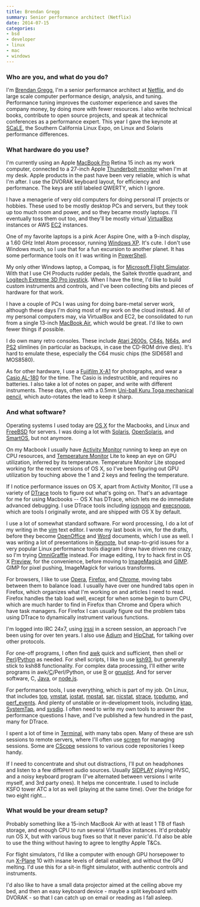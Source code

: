 ```yaml
---
title: Brendan Gregg
summary: Senior performance architect (Netflix)
date: 2014-07-15
categories:
- bsd
- developer
- linux
- mac
- windows
---
```


### Who are you, and what do you do?

I'm [Brendan Gregg](http://www.brendangregg.com "Brendan's website."), I'm a senior performance architect at [Netflix][], and do large scale computer performance design, analysis, and tuning. Performance tuning improves the customer experience and saves the company money, by doing more with fewer resources. I also write technical books, contribute to open source projects, and speak at technical conferences as a performance expert. This year I gave the keynote at [SCaLE](http://www.socallinuxexpo.org/ "The Southern California Linux Expo site."), the Southern California Linux Expo, on Linux and Solaris performance differences.

### What hardware do you use?

I'm currently using an Apple [MacBook Pro][macbook-pro] Retina 15 inch as my work computer, connected to a 27-inch Apple [Thunderbolt monitor][thunderbolt-display] when I'm at my desk. Apple products in the past have been very reliable, which is what I'm after. I use the DVORAK keyboard layout, for efficiency and performance. The keys are still labeled QWERTY, which I ignore.

I have a menagerie of very old computers for doing personal IT projects or hobbies. These used to be mostly desktop PCs and servers, but they took up too much room and power, and so they became mostly laptops. I'll eventually toss them out too, and they'll be mostly virtual [VirtualBox][] instances or AWS [EC2][] instances.

One of my favorite laptops is a pink Acer Aspire One, with a 9-inch display, a 1.60 GHz Intel Atom processor, running [Windows XP][windows-xp]. It's cute. I don't use Windows much, so I use that for a fun excursion to another planet. It has some performance tools on it I was writing in [PowerShell][windows-powershell].

My only other Windows laptop, a Compaq, is for [Microsoft Flight Simulator][microsoft-flight-simulator]. With that I use CH Products rudder pedals, the Saitek throttle quadrant, and [Logitech Extreme 3D Pro joystick][extreme-3d-pro-joystick]. When I have the time, I'd like to build custom instruments and controls, and I've been collecting bits and pieces of hardware for that work.

I have a couple of PCs I was using for doing bare-metal server work, although these days I'm doing most of my work on the cloud instead. All of my personal computers may, via VirtualBox and EC2, be consolidated to run from a single 13-inch [MacBook Air][macbook-air], which would be great. I'd like to own fewer things if possible.

I do own many retro consoles. These include [Atari 2600s][atari-2600], [C64s][commodore-64], [N64s][n64], and [PS2][] slimlines (in particular as backups, in case the CD-ROM drive dies). It's hard to emulate these, especially the C64 music chips (the SID6581 and MOS8580).

As for other hardware, I use a [Fujifilm X-A1][x-a1] for photographs, and wear a [Casio AL-180][al-180] for the time. The Casio is indestructible, and requires no batteries. I also take a lot of notes on paper, and write with different instruments. These days, often with a 0.5mm [Uni-ball Kuru Toga mechanical pencil][kuru-toga], which auto-rotates the lead to keep it sharp.

### And what software?

Operating systems I used today are [OS X][macos] for the Macbooks, and Linux and [FreeBSD][] for servers. I was doing a lot with [Solaris][], [OpenSolaris][], and [SmartOS][], but not anymore. 

On my Macbook I usually have [Activity Monitor][activity-monitor] running to keep an eye on CPU resources, and [Temperature Monitor][temperature-monitor] Lite to keep an eye on GPU utilization, inferred by its temperature. Temperature Monitor Lite stopped working for the recent versions of OS X, so I've been figuring out GPU utilization by touching above the 1 and 2 keys and feeling the temperature.

If I notice performance issues on OS X, apart from Activity Monitor, I'll use a variety of [DTrace][] tools to figure out what's going on. That's an advantage for me for using Macbooks -- OS X has DTrace, which lets me do immediate advanced debugging. I use DTrace tools including [iosnoop][] and [execsnoop][], which are tools I originally wrote, and are shipped with OS X by default.

I use a lot of somewhat standard software. For word processing, I do a lot of my writing in the [vim][] text editor. I wrote my last book in vim, for the drafts, before they become [OpenOffice][] and [Word][] documents, which I use as well. I was writing a lot of presentations in [Keynote][], but snap-to-grid issues for a very popular Linux performance tools diagram I drew have driven me crazy, so I'm trying [OmniGraffle][] instead. For image editing, I try to hack first in OS X [Preview][], for the convenience, before moving to [ImageMagick][] and [GIMP][]. GIMP for pixel pushing, ImageMagick for various transforms.

For browsers, I like to use [Opera][], [Firefox][], and [Chrome][], moving tabs between them to balance load. I usually have over one hundred tabs open in Firefox, which organizes what I'm working on and articles I need to read. Firefox handles the tab load well, except for when some begin to burn CPU, which are much harder to find in Firefox than Chrome and Opera which have task managers. For Firefox I can usually figure out the problem tabs using DTrace to dynamically instrument various functions.

I'm logged into IRC 24x7, using [irssi][] in a screen session, an approach I've been using for over ten years. I also use [Adium][] and [HipChat][], for talking over other protocols.

For one-off programs, I often find [awk][] quick and sufficient, then shell or [Perl][]/[Python][] as needed. For shell scripts, I like to use [ksh93][kornshell], but generally stick to ksh88 functionality. For complex data processing, I'll either write programs in awk/[C][]/Perl/Python, or use [R][] or [gnuplot][]. And for server software, C, [Java][], or [node.js][].

For performance tools, I use everything, which is part of my job. On Linux, that includes [top][], [vmstat][], [iostat][], [mpstat][], [sar][], [nicstat][], [strace][], [tcpdump][], and [perf_events][perf]. And plenty of unstable or in-development tools, including [ktap][], [SystemTap][], and [sysdig][]. I often need to write my own tools to answer the performance questions I have, and I've published a few hundred in the past, many for DTrace. 

I spent a lot of time in [Terminal][], with many tabs open. Many of these are ssh sessions to remote servers, where I'll often use [screen][] for managing sessions. Some are [CScope][] sessions to various code repositories I keep handy.

If I need to concentrate and shut out distractions, I'll put on headphones and listen to a few different audio sources. Usually [SIDPLAY][] playing HVSC, and a noisy keyboard program (I've alternated between versions I write myself, and 3rd party ones). It helps me concentrate. I used to include KSFO tower ATC a lot as well (playing at the same time). Over the bridge for two eight right...

### What would be your dream setup?

Probably something like a 15-inch MacBook Air with at least 1 TB of flash storage, and enough CPU to run several VirtualBox instances. It'd probably run OS X, but with various bug fixes so that it never panic'd. I'd also be able to use the thing without having to agree to lengthy Apple T&Cs.

For flight simulators, I'd like a computer with enough GPU horsepower to run [X-Plane][] 10 with insane levels of detail enabled, and without the GPU melting. I'd use this for a sit-in flight simulator, with authentic controls and instruments.

I'd also like to have a small data projector aimed at the ceiling above my bed, and then an easy keyboard device - maybe a split keyboard with DVORAK - so that I can catch up on email or reading as I fall asleep.

[activity-monitor]: https://en.wikipedia.org/wiki/Activity_Monitor "A process monitor application included with Mac OS X."
[adium]: https://en.wikipedia.org/wiki/Adium "A multi-protocol chat application for the Mac."
[al-180]: http://www.digital-watch.com/DWL/1work/casio-al-180/ "A solar-powered wristwatch."
[atari-2600]: https://en.wikipedia.org/wiki/Atari_2600 "A gaming console."
[awk]: https://en.wikipedia.org/wiki/AWK "Data formatting language/software."
[c]: https://en.wikipedia.org/wiki/C_(programming_language) "A compiled programming language."
[chrome]: https://www.google.com/intl/en/chrome/browser/ "A WebKit-based browser, where each tab runs in its own thread."
[commodore-64]: https://en.wikipedia.org/wiki/Commodore_64 "An 8-bit computer."
[cscope]: http://cscope.sourceforge.net/ "A command-line tool for browsing source code."
[dtrace]: https://en.wikipedia.org/wiki/DTrace "Tracing software."
[ec2]: https://aws.amazon.com/ec2/ "A web service for virtualised processing."
[execsnoop]: http://www.brendangregg.com/DTrace/execsnoop "Command-line software for watching process execution."
[extreme-3d-pro-joystick]: https://gaming.logitech.com/en-us/product/extreme-3d-pro-joystick "A joystick."
[firefox]: https://www.mozilla.org/en-US/firefox/new/ "A cross-platform open-source web browser."
[freebsd]: https://www.freebsd.org/ "An open source operating system."
[gimp]: https://www.gimp.org/ "An open-source image editor."
[gnuplot]: http://www.gnuplot.info/ "A command-line graphing tool."
[hipchat]: https://www.hipchat.com/ "A hosted IM and file service."
[imagemagick]: http://www.imagemagick.org/script/index.php "Image editing and converting software."
[iosnoop]: http://www.brendangregg.com/DTrace/iosnoop "Command-line software for monitoring disk I/O."
[iostat]: https://en.wikipedia.org/wiki/Iostat "A command-line tool for monitoring disk and network I/O."
[irssi]: https://irssi.org/ "A CLI irc client."
[java]: https://www.java.com/en/ "A cross-platform compiled programming language."
[keynote]: https://www.apple.com/keynote/ "Presentation software for the Mac."
[kornshell]: http://www.kornshell.org "A command-line shell."
[ktap]: http://www.ktap.org/ "A command-line kernel tracing tool."
[kuru-toga]: https://www.amazon.com/Uni-Roulette-Rotation-Mechanical-Pencil/dp/B004OHNTVC "A mechanical pencil with a rotating lead system."
[macbook-air]: https://www.apple.com/macbook-air/ "A very thin laptop."
[macbook-pro]: https://www.apple.com/macbook-pro/ "A laptop."
[macos]: https://en.wikipedia.org/wiki/MacOS "An operating system for Mac hardware."
[microsoft-flight-simulator]: https://en.wikipedia.org/wiki/Microsoft_Flight_Simulator "A flight simulator game."
[mpstat]: https://en.wikipedia.org/wiki/Mpstat "A command-line tool for showing statistics about running processes."
[n64]: https://en.wikipedia.org/wiki/Nintendo_64 "A 64-bit gaming console."
[netflix]: https://www.netflix.com/ "A movie rental and streaming service."
[nicstat]: http://www.brendangregg.com/index.html#Software "A command-line network monitoring tool."
[node.js]: https://nodejs.org/en/ "A Javascript application platform."
[omnigraffle]: https://www.omnigroup.com/omnigraffle/ "Diagramming software for the Mac."
[openoffice]: http://www.openoffice.org/ "An open-source office suite."
[opensolaris]: https://www.oracle.com/technetwork/server-storage/solaris11/overview/index.html "A free operating system based on Solaris."
[opera]: https://www.opera.com/ "A cross-platform web browser."
[perf]: https://en.wikipedia.org/wiki/Perf_(Linux) "A command-line kernel performance analyser."
[perl]: https://www.perl.org/ "An interpreted scripting language."
[preview]: https://en.wikipedia.org/wiki/Preview_(Mac_OS) "An image viewer included with Mac OS X."
[ps2]: https://en.wikipedia.org/wiki/PS_2 "A gaming console."
[python]: https://www.python.org/ "An interpreted scripting language."
[r]: http://www.r-project.org/ "Software for statistical computing and graphics."
[sar]: https://en.wikipedia.org/wiki/Sar_(Unix) "A command-line system monitor."
[screen]: http://www.gnu.org/software/screen/ "Think of it as tabs for your *nix terminal."
[sidplay]: http://www.sidmusic.org/sidplay/mac/ "A Commodore 64 music player for the Mac."
[smartos]: https://www.joyent.com/smartos "An operating system."
[solaris]: http://www.oracle.com/us/products/servers-storage/solaris/resources/index.html "An operating system."
[strace]: https://en.wikipedia.org/wiki/Strace "A command-line tool for monitoring system calls."
[sysdig]: https://www.sysdig.org/ "A command-line profiling and monitoring tool."
[systemtap]: https://en.wikipedia.org/wiki/SystemTap "A command-line instrumenting tool."
[tcpdump]: http://www.tcpdump.org/ "A command-line tool for analysing packets."
[temperature-monitor]: http://www.bresink.com/osx/TemperatureMonitor.html "Mac software for reading the temperature sensors inside Apple computers."
[terminal]: https://en.wikipedia.org/wiki/Terminal_(OS_X) "A console application included with Mac OS X."
[thunderbolt-display]: https://www.apple.com/displays/ "A Thunderbolt-powered monitor."
[top]: https://en.wikipedia.org/wiki/Top_(software) "A command-line tool for listing running processes."
[vim]: https://www.vim.org/ "A command-line text editor."
[virtualbox]: https://www.virtualbox.org/ "Open-source virtualisation software."
[vmstat]: https://en.wikipedia.org/wiki/Vmstat "A command-line system monitoring tool."
[windows-powershell]: https://en.wikipedia.org/wiki/Windows_PowerShell "A shell and scripting language for Windows."
[windows-xp]: https://en.wikipedia.org/wiki/Windows_XP "An operating system for x86 computers."
[word]: https://products.office.com/en-us/word "A document editor."
[x-a1]: http://www.fujifilm.com/products/digital_cameras/x/fujifilm_x_a1/ "A 16.3 megapixel digital camera."
[x-plane]: https://en.wikipedia.org/wiki/X-Plane_(simulator) "Flight simulator software."
